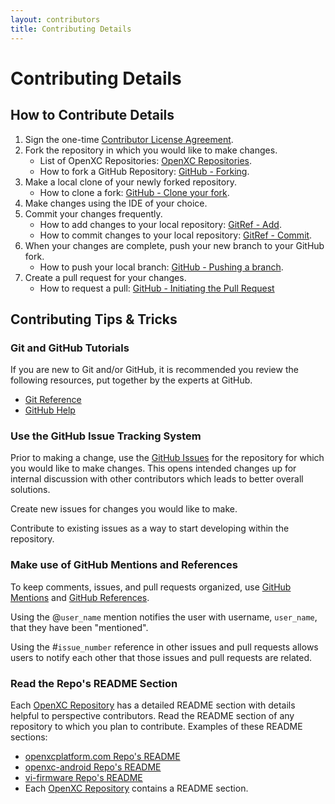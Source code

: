 ```yaml
---
layout: contributors
title: Contributing Details
---
```


<div class="page-header">
    <h1>Contributing Details</h1>
</div> 

## How to Contribute Details

1. Sign the one-time [Contributor License Agreement](../contributor-license-agreement.html).
2. Fork the repository in which you would like to make changes.
    * List of OpenXC Repositories: [OpenXC Repositories](http://github.com/openxc).
    * How to fork a GitHub Repository: [GitHub - Forking](https://help.github.com/articles/fork-a-repo#step-1-fork-the-spoon-knife-repository).
3. Make a local clone of your newly forked repository.
    * How to clone a fork: [GitHub - Clone your fork](https://help.github.com/articles/fork-a-repo#step-2-clone-your-fork).
4. Make changes using the IDE of your choice.
5. Commit your changes frequently.
    * How to add changes to your local repository: [GitRef - Add](http://gitref.org/basic/#add).
    * How to commit changes to your local repository: [GitRef - Commit](http://gitref.org/basic/#commit).
6. When your changes are complete, push your new branch to your GitHub fork.
    * How to push your local branch: [GitHub - Pushing a branch](https://help.github.com/articles/pushing-to-a-remote#pushing-a-branch).
7. Create a pull request for your changes.
    * How to request a pull: [GitHub - Initiating the Pull Request](https://help.github.com/articles/using-pull-requests#initiating-the-pull-request)



## Contributing Tips & Tricks

### Git and GitHub Tutorials
If you are new to Git and/or GitHub, it is recommended you review the following resources, put together by the experts at GitHub. 

* [Git Reference](http://gitref.org)
* [GitHub Help](https://github.com/openxc/vi-firmware#openxc-vehicle-interface-firmware)

### Use the GitHub Issue Tracking System
Prior to making a change, use the [GitHub Issues](https://github.com/features/projects/issues) for the repository for which you would like to make changes. This opens intended changes up for internal discussion with other contributors which leads to better overall solutions. 

Create new issues for changes you would like to make. 

Contribute to existing issues as a way to start developing within the repository.

### Make use of GitHub Mentions and References
To keep comments, issues, and pull requests organized, use [GitHub Mentions](https://help.github.com/articles/github-flavored-markdown#name-and-team-mentions-autocomplete) and [GitHub References](https://help.github.com/articles/github-flavored-markdown#references). 

Using the @```user_name``` mention notifies the user with username, ```user_name```, that they have been "mentioned".

Using the #```issue_number``` reference in other issues and pull requests allows users to notify each other that those issues and pull requests are related.

### Read the Repo's README Section
Each [OpenXC Repository](http://github.com/openxc/) has a detailed README section with details helpful to perspective contributors. Read the README section of any repository to which you plan to contribute. Examples of these README sections:

* [openxcplatform.com Repo's README](https://github.com/openxc/openxcplatform.com#openxcplatformcom)
* [openxc-android Repo's README](https://github.com/openxc/openxc-android#openxc-android-library)
* [vi-firmware Repo's README](https://github.com/openxc/vi-firmware#openxc-vehicle-interface-firmware)
* Each [OpenXC Repository](http://github.com/openxc/) contains a README section.

